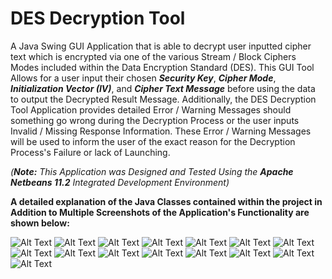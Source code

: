 # DES Decryption Tool
A Java Swing GUI Application that is able to decrypt user inputted cipher text which is encrypted via one of the various Stream / Block Ciphers Modes included within the Data Encryption Standard (DES). This GUI Tool Allows for a user input their chosen ***Security Key***, ***Cipher Mode***, ***Initialization Vector (IV)***, and ***Cipher Text Message*** before using the data to output the Decrypted Result Message. Additionally, the DES Decryption Tool Application provides detailed Error / Warning Messages should something go wrong during the Decryption Process or the user inputs Invalid / Missing Response Information. These Error / Warning Messages will be used to inform the user of the exact reason for the Decryption Process's Failure or lack of Launching.

*(**Note:** This Application was Designed and Tested Using the **Apache Netbeans 11.2** Integrated Development Environment)*

**A detailed explanation of the Java Classes contained within the project in Addition to Multiple Screenshots of the Application's Functionality are shown below:**

![Alt Text](DESDecryptionTool/Screenshots/Screenshot_Initial.png)
![Alt Text](DESDecryptionTool/Screenshots/Class_Explaination.png)
![Alt Text](DESDecryptionTool/Screenshots/Screenshot_Display_Cipher_Modes.png)
![Alt Text](DESDecryptionTool/Screenshots/Divider.png)
![Alt Text](DESDecryptionTool/Screenshots/Screenshot_Warning_Messsage_One.png)
![Alt Text](DESDecryptionTool/Screenshots/Divider.png)
![Alt Text](DESDecryptionTool/Screenshots/Screenshot_Warning_Message_Effects_One.png)
![Alt Text](DESDecryptionTool/Screenshots/Divider.png)
![Alt Text](DESDecryptionTool/Screenshots/Screenshot_Warning_Messsage_Two.png)
![Alt Text](DESDecryptionTool/Screenshots/Divider.png)
![Alt Text](DESDecryptionTool/Screenshots/Screenshot_Warning_Message_Effects_Two.png)
![Alt Text](DESDecryptionTool/Screenshots/Divider.png)
![Alt Text](DESDecryptionTool/Screenshots/Screenshot_Decryption_Result_One.png)
![Alt Text](DESDecryptionTool/Screenshots/Divider.png)
![Alt Text](DESDecryptionTool/Screenshots/Screenshot_Decryption_Result_Two.png)

